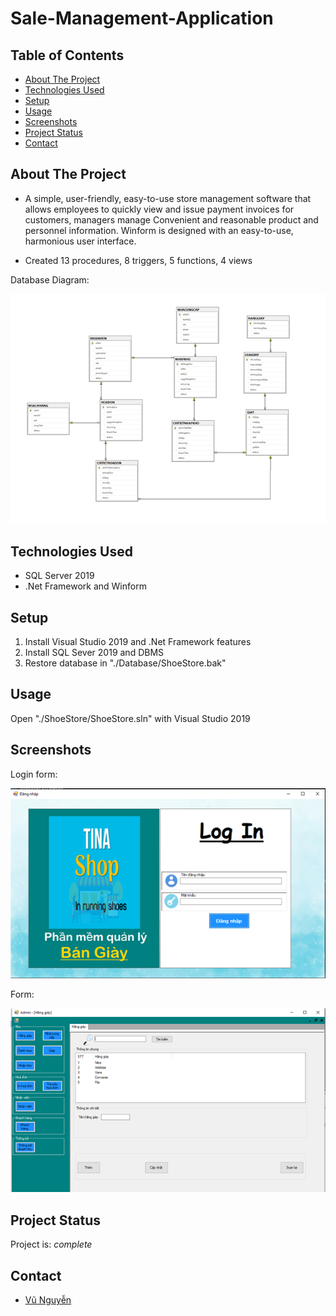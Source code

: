 # Sale-Management-Application

## Table of Contents
* [About The Project](#about-the-project)
* [Technologies Used](#technologies-used)
* [Setup](#setup)
* [Usage](#usage)
* [Screenshots](#screenshots)
* [Project Status](#project-status)
* [Contact](#contact)
<!-- * [License](#license) -->


## About The Project
- A simple, user-friendly, easy-to-use store management software that allows employees to quickly view and issue payment invoices for customers, managers manage Convenient and reasonable product and personnel information. Winform is designed with an easy-to-use, harmonious user interface.

- Created 13 procedures, 8 triggers, 5 functions, 4 views

Database Diagram:

![Database Diagram](./img/Diagram.png)

## Technologies Used
- SQL Server 2019
- .Net Framework and Winform


## Setup
1. Install Visual Studio 2019 and .Net Framework features
2. Install SQL Sever 2019 and DBMS
3. Restore database in "./Database/ShoeStore.bak"


## Usage
Open "./ShoeStore/ShoeStore.sln" with Visual Studio 2019


## Screenshots
Login form:

![Login form](./img/Picture3.png)

Form:

![Shoe brand innput form](./img/Picture2.png)


## Project Status
Project is: _complete_

## Contact
- [Vũ Nguyễn](https://github.com/vunguyen22271)
